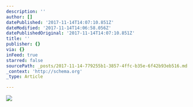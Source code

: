 ```yaml
---
description: ''
author: []
datePublished: '2017-11-14T14:07:10.851Z'
dateModified: '2017-11-14T14:06:58.056Z'
datePublishedOriginal: '2017-11-14T14:07:10.851Z'
title: ''
publisher: {}
via: {}
inFeed: true
starred: false
sourcePath: _posts/2017-11-14-779255b1-3857-4ffc-b35e-6f42b93eb516.md
_context: 'http://schema.org'
_type: Article

---
```

![](https://the-grid-user-content.s3-us-west-2.amazonaws.com/78ae5153-dd4d-4f07-babc-d2aa3d92390f.jpg)